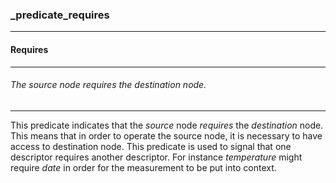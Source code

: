 ### _predicate_requires



------
#### Requires



------
###### The source node requires the destination node.



------
This predicate indicates that the *source* node *requires* the *destination* node. This means that in order to operate the source node, it is necessary to have access to destination node. This predicate is used to signal that one descriptor requires another descriptor. For instance *temperature* might require *date* in order for the measurement to be put into context.
